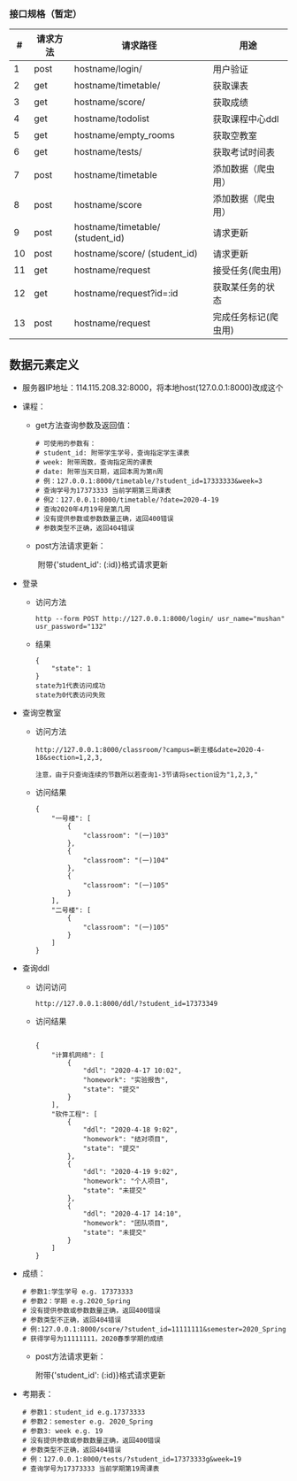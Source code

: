 ### 接口规格（暂定）

| #    | 请求方法 | 请求路径                         | 用途                 |
| ---- | -------- | -------------------------------- | -------------------- |
| 1    | post     | hostname/login/                  | 用户验证             |
| 2    | get      | hostname/timetable/              | 获取课表             |
| 3    | get      | hostname/score/                  | 获取成绩             |
| 4    | get      | hostname/todolist                | 获取课程中心ddl      |
| 5    | get      | hostname/empty_rooms             | 获取空教室           |
| 6    | get      | hostname/tests/                  | 获取考试时间表       |
| 7    | post     | hostname/timetable               | 添加数据（爬虫用）   |
| 8    | post     | hostname/score                   | 添加数据（爬虫用）   |
| 9    | post     | hostname/timetable/ (student_id) | 请求更新             |
| 10   | post     | hostname/score/ (student_id)     | 请求更新             |
| 11   | get      | hostname/request                 | 接受任务(爬虫用)     |
| 12   | get      | hostname/request?id=:id          | 获取某任务的状态     |
| 13   | post     | hostname/request                 | 完成任务标记(爬虫用) |

## 数据元素定义

- 服务器IP地址：114.115.208.32:8000，将本地host(127.0.0.1:8000)改成这个

- 课程：

    - get方法查询参数及返回值：

        ```
        # 可使用的参数有：
        # student_id: 附带学生学号，查询指定学生课表
        # week: 附带周数，查询指定周的课表
        # date: 附带当天日期，返回本周为第n周
        # 例：127.0.0.1:8000/timetable/?student_id=17333333&week=3
        # 查询学号为17373333 当前学期第三周课表
        # 例2：127.0.0.1:8000/timetable/?date=2020-4-19
        # 查询2020年4月19号是第几周
        # 没有提供参数或参数数量正确，返回400错误
        # 参数类型不正确，返回404错误
        ```
    
    - post方法请求更新：
    
        ​	附带{'student_id': (:id)}格式请求更新
    
- 登录

  - 访问方法

    ```
    http --form POST http://127.0.0.1:8000/login/ usr_name="mushan" usr_password="132"
    ```

  - 结果

    ```
    {
        "state": 1
    }
    state为1代表访问成功
    state为0代表访问失败
    ```

- 查询空教室

  - 访问方法

    ```
    http://127.0.0.1:8000/classroom/?campus=新主楼&date=2020-4-18&section=1,2,3,
    
    注意，由于只查询连续的节数所以若查询1-3节请将section设为"1,2,3,"
    ```

  - 访问结果

    ```
    {
        "一号楼": [
            {
                "classroom": "(一)103"
            },
            {
                "classroom": "(一)104"
            },
            {
                "classroom": "(一)105"
            }
        ],
        "二号楼": [
            {
                "classroom": "(一)105"
            }
        ]
    }
    
    ```

- 查询ddl

  - 访问访问

    ```
    http://127.0.0.1:8000/ddl/?student_id=17373349
    ```

  - 访问结果

    ```
    
    {
        "计算机网络": [
            {
                "ddl": "2020-4-17 10:02",
                "homework": "实验报告",
                "state": "提交"
            }
        ],
        "软件工程": [
            {
                "ddl": "2020-4-18 9:02",
                "homework": "结对项目",
                "state": "提交"
            },
            {
                "ddl": "2020-4-19 9:02",
                "homework": "个人项目",
                "state": "未提交"
            },
            {
                "ddl": "2020-4-17 14:10",
                "homework": "团队项目",
                "state": "未提交"
            }
        ]
    }
    ```

- 成绩：

    ```
    # 参数1:学生学号 e.g. 17373333
    # 参数2：学期 e.g.2020_Spring
    # 没有提供参数或参数数量正确，返回400错误
    # 参数类型不正确，返回404错误
    # 例:127.0.0.1:8000/score/?student_id=11111111&semester=2020_Spring
    # 获得学号为11111111，2020春季学期的成绩
    ```

    - post方法请求更新：

        附带{'student_id': (:id)}格式请求更新

- 考期表：

    ```
    # 参数1：student_id e.g.17373333
    # 参数2：semester e.g. 2020_Spring
    # 参数3: week e.g. 19
    # 没有提供参数或参数数量正确，返回400错误
    # 参数类型不正确，返回404错误
    # 例：127.0.0.1:8000/tests/?student_id=17373333g&week=19
    # 查询学号为17373333 当前学期第19周课表
    ```